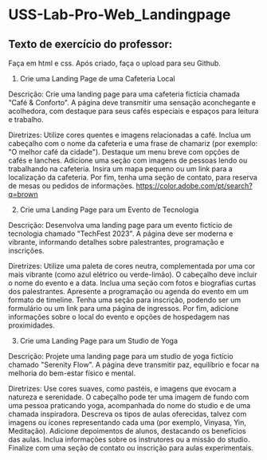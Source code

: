 # USS-Lab-Pro-Web_Landingpage

## Texto de exercício do professor:
Faça em html e css. 
Após criado, faça o upload para seu Github.


1. Crie uma Landing Page de uma Cafeteria Local

Descrição:
Crie uma landing page para uma cafeteria fictícia chamada "Café & Conforto". A página deve transmitir uma sensação aconchegante e acolhedora, com destaque para seus cafés especiais e espaços para leitura e trabalho.

Diretrizes:
Utilize cores quentes e imagens relacionadas a café.
Inclua um cabeçalho com o nome da cafeteria e uma frase de chamariz (por exemplo: "O melhor café da cidade").
Destaque um menu breve com opções de cafés e lanches.
Adicione uma seção com imagens de pessoas lendo ou trabalhando na cafeteria.
Insira um mapa pequeno ou um link para a localização da cafeteria.
Por fim, tenha uma seção de contato, para reserva de mesas ou pedidos de informações.
https://color.adobe.com/pt/search?q=brown


2. Crie uma Landing Page para um Evento de Tecnologia

Descrição:
Desenvolva uma landing page para um evento fictício de tecnologia chamado "TechFest 2023". A página deve ser moderna e vibrante, informando detalhes sobre palestrantes, programação e inscrições.

Diretrizes:
Utilize uma paleta de cores neutra, complementada por uma cor mais vibrante (como azul elétrico ou verde-limão).
O cabeçalho deve incluir o nome do evento e a data.
Inclua uma seção com fotos e biografias curtas dos palestrantes.
Apresente a programação ou agenda do evento em um formato de timeline.
Tenha uma seção para inscrição, podendo ser um formulário ou um link para uma página de ingressos.
Por fim, adicione informações sobre o local do evento e opções de hospedagem nas proximidades.



3. Crie uma Landing Page para um Studio de Yoga

Descrição:
Projete uma landing page para um studio de yoga fictício chamado "Serenity Flow". A página deve transmitir paz, equilíbrio e focar na melhoria do bem-estar físico e mental.

Diretrizes:
Use cores suaves, como pastéis, e imagens que evocam a natureza e serenidade.
O cabeçalho pode ter uma imagem de fundo com uma pessoa praticando yoga, acompanhada do nome do studio e de uma chamada inspiradora.
Descreva os tipos de aulas oferecidas, talvez com imagens ou ícones representando cada uma (por exemplo, Vinyasa, Yin, Meditação).
Adicione depoimentos de alunos, destacando os benefícios das aulas.
Inclua informações sobre os instrutores ou a missão do studio.
Finalize com uma seção de contato ou inscrição para aulas experimentais.